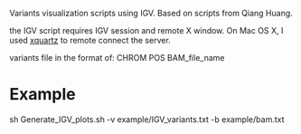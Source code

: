 
Variants visualization scripts using IGV. 
Based on scripts from Qiang Huang.

the IGV script requires IGV session and remote X window. On Mac OS X, I used [xquartz](http://www.xquartz.org/) to remote connect the server.

variants file in the format of: CHROM	POS 	BAM_file_name


# Example
sh Generate_IGV_plots.sh -v example/IGV_variants.txt -b example/bam.txt